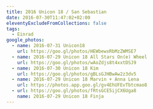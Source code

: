 ```yaml
---
title: 2016 Unicon 18 / San Sebastian
date: 2016-07-30T11:47:02+02:00
eleventyExcludeFromCollections: false
tags:
  - Einrad
google_photos:
  - name: 2016-07-31 Unicon18
    url: https://goo.gl/photos/HEWbewxRbMzZWMSE7
  - name: 2016-07-29 Unicon 18 All Stars On(e) Wheel
    url: https://goo.gl/photos/wAoZdjs8t4xxtDSJ9
  - name: 2016-07-30 Unicon 18 Kim
    url: https://goo.gl/photos/gBLsGJHBwAw2z3dv5
  - name: 2016-07-29 Unicon 18 Marvin + Anna Lena
    url: https://photos.app.goo.gl/gv4EhUFEvTbtcmao8
  - url: https://goo.gl/photos/fRtsGCE5ijCX6Uga8
    name: 2016-07-29 Unicon 18 Finja
---
```

